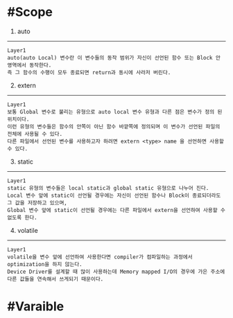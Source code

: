 #Scope
==============
1. auto
- - -
    Layer1   
    auto(auto Local) 변수란 이 변수들의 동작 범위가 자신이 선언된 함수 또는 Block 안 영역에서 동작한다.   
    즉 그 함수의 수행이 모두 종료되면 return과 동시에 사라저 버린다.   

2. extern
- - -
    Layer1   
    보통 Global 변수로 불리는 유형으로 auto local 변수 유형과 다른 점은 변수가 정의 된 위치이다.   
    이런 유형의 변수들은 함수의 안쪽이 아닌 함수 바깥쪽에 정의되며 이 변수가 선언된 파일의 전체에 사용될 수 있다.   
    다른 파일에서 선언된 변수를 사용하고자 하려면 extern <type> name 을 선언하면 사용할 수 있다.   

3. static
- - -
    Layer1   
    static 유형의 변수들은 local static과 global static 유형으로 나누어 진다.   
    Local 변수 앞에 static이 선언될 경우에는 자신이 선언된 함수나 Block이 종료되더라도 그 값을 저장하고 있으며,   
    Global 변수 앞에 static이 선언될 경우에는 다른 파일에서 extern을 선언하여 사용할 수 없도록 한다.   

4. volatile
- - -
    Layer1
    volatile을 변수 앞에 선언하여 사용한다면 compiler가 컴파일하는 과정에서 optimization을 하지 않는다.   
    Device Driver를 설계할 때 많이 사용하는데 Memory mapped I/O의 경우에 가은 주소에 다른 값들을 연속해서 쓰게되기 때문이다.   

#Varaible
================